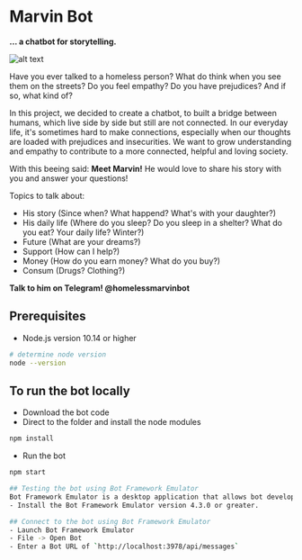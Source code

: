 # Marvin Bot

**... a chatbot for storytelling.**

![alt text](https://github.com/ValGrapp/homelessmarvin-src/blob/master/img/intro.jpg)

Have you ever talked to a homeless person? What do think when you see them on the streets?
Do you feel empathy? Do you have prejudices? And if so, what kind of? 

In this project, we decided to create a chatbot, to built a bridge between humans, which live side by side but still are not connected. 
In our everyday life, it's sometimes hard to make connections, especially when our thoughts are loaded with prejudices and insecurities. 
We want to grow understanding and empathy to contribute to a more connected, helpful and loving society. 

With this beeing said: **Meet Marvin!** He would love to share his story with you and answer your questions!

Topics to talk about: 
- His story (Since when? What happend? What's with your daughter?)
- His daily life (Where do you sleep? Do you sleep in a shelter? What do you eat? Your daily life? Winter?)
- Future (What are your dreams?)
- Support (How can I help?)
- Money (How do you earn money? What do you buy?)
- Consum (Drugs? Clothing?)

**Talk to him on Telegram! @homelessmarvinbot**


## Prerequisites
- Node.js version 10.14 or higher
```bash
# determine node version
node --version
```
## To run the bot locally
- Download the bot code 
- Direct to the folder and install the node modules
```bash
npm install
```
- Run the bot
```bash
npm start

## Testing the bot using Bot Framework Emulator
Bot Framework Emulator is a desktop application that allows bot developers to test and debug their bots on localhost or running remotely through a tunnel.
- Install the Bot Framework Emulator version 4.3.0 or greater.

## Connect to the bot using Bot Framework Emulator
- Launch Bot Framework Emulator
- File -> Open Bot
- Enter a Bot URL of `http://localhost:3978/api/messages`

